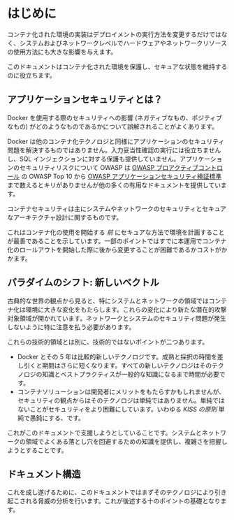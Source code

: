 
# はじめに

コンテナ化された環境の実装はデプロイメントの実行方法を変更するだけではなく、システムおよびネットワークレベルでハードウェアやネットワークリソースの使用方法にも大きな影響を与えます。

このドキュメントはコンテナ化された環境を保護し、セキュアな状態を維持するのに役立ちます。


## アプリケーションセキュリティとは？

Docker を使用する際のセキュリティへの影響 (ネガティブなもの、ポジティブなもの) がどのようなものであるかについて誤解されることがよくあります。

Docker は他のコンテナ化テクノロジと同様にアプリケーションのセキュリティ問題を解決するものではありません。入力妥当性確認の実行には役立ちませんし、SQL インジェクションに対する保護も提供していません。アプリケーションのセキュリティリスクについて OWASP は [OWASP プロアクティブコントロール](https://www.owasp.org/index.php/OWASP_Proactive_Controls) の OWASP Top 10 から [OWASP アプリケーションセキュリティ検証標準]([https://www.owasp.org/index.php/Category:OWASP_Application_Security_Verification_Standard_Project) まで数えるとキリがありませんが他の多くの有用なドキュメントを提供しています。

コンテナセキュリティは主にシステムやネットワークのセキュリティとセキュアなアーキテクチャ設計に関するものです。

これはコンテナ化の使用を開始する _前_ にセキュアな方法で環境を計画することが最善であることを示しています。一部のポイントではすでに本運用でコンテナ化のロールアウトを開始した際に後から変更することが困難であるかコストがかかます。

## パラダイムのシフト: 新しいベクトル

古典的な世界の観点から見ると、特にシステムとネットワークの領域ではコンテナ化は環境に大きな変化をもたらします。これらの変化により新たな潜在的攻撃対象領域が開かれています。ネットワークとシステムのセキュリティ問題が発生しないように特に注意を払う必要があります。

これらの技術的領域とは別に、技術的ではないポイントが二つあります。

* Docker とその 5 年は比較的新しいテクノロジです。成熟と採択の時間を差し引くと期間はさらに短くなります。すべての新しいテクノロジはそのテクノロジの知識とベストプラクティスが一般的な知識になるまで時間が必要です。
* コンテナソリューションは開発者にメリットをもたらすかもしれませんが、セキュリティの観点からはそのテクノロジは単純ではありません。単純ではないことがセキュリティをより困難にしています。いわゆる _KISS の原則_ 単純で愚鈍にする、です。

これがこのドキュメントで支援しようとしていることです。システムとネットワークの領域でよくある落とし穴を回避するための知識を提供し、複雑さを把握しようとすることです。

## ドキュメント構造

これを成し遂げるために、このドキュメントではまずそのテクノロジにより引き起こされる脅威の分析を行います。これが後述する十のポイントの基礎となります。
